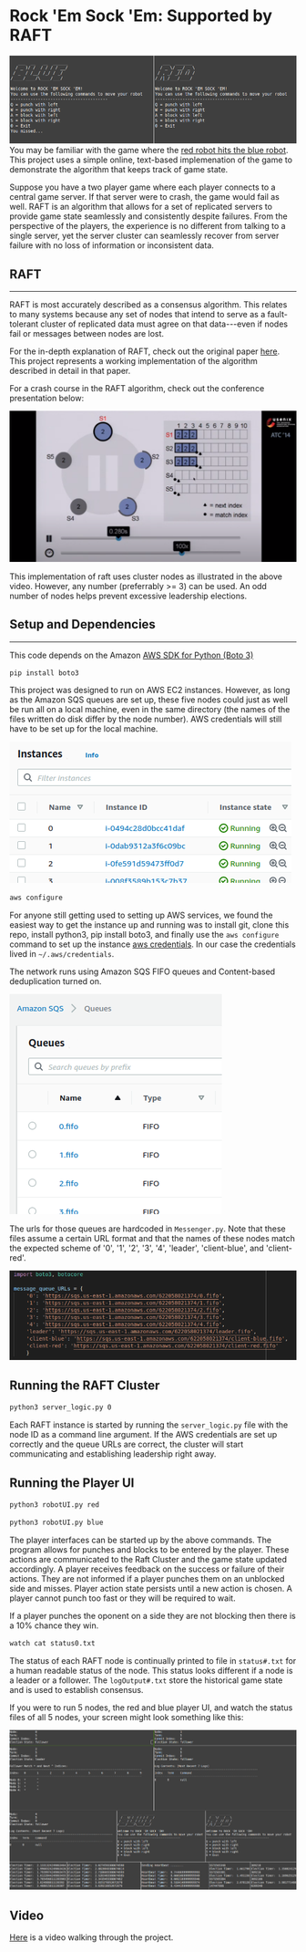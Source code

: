 # Rock 'Em Sock 'Em: Supported by RAFT

![red vs blue](img/redvsblue.png) 
You may be familiar with the game where the [red robot hits the blue robot](https://www.mattelgames.com/en-us/kids/rock-em-sock-em). This project uses a simple online, text-based implemenation of the game to demonstrate the algorithm that keeps track of game state. 

Suppose you have a two player game where each player connects to a central game server. If that server were to crash, the game would fail as well. RAFT is an algorithm that allows for a set of replicated servers to provide game state seamlessly and consistently despite failures. From the perspective of the players, the experience is no different from talking to a single server, yet the server cluster can seamlessly recover from server failure with no loss of information or inconsistent data. 

## RAFT
---
RAFT is most accurately described as a consensus algorithm. This relates to many systems because any set of nodes that intend to serve as a fault-tolerant cluster of replicated data must agree on that data---even if nodes fail or messages between nodes are lost. 

For the in-depth explanation of RAFT, check out the original paper [here](https://raft.github.io/raft.pdf). This project represents a working implementation of the algorithm described in detail in that paper. 

For a crash course in the RAFT algorithm, check out the conference presentation below: 

[![Conference presentation](img/crash_course.png)](https://youtu.be/no5Im1daS-o)

This implementation of raft uses cluster nodes as illustrated in the above video. However, any number (preferrably >= 3) can be used. An odd number of nodes helps prevent excessive leadership elections. 


## Setup and Dependencies
---
This code depends on the Amazon [AWS SDK for Python (Boto 3)](https://aws.amazon.com/sdk-for-python/)
```bash
pip install boto3
```
This project was designed to run on AWS EC2 instances. However, as long as the Amazon SQS queues are set up, these five nodes could just as well be run all on a local machine, even in the same directory (the names of the files written do disk differ by the node number). AWS credentials will still have to be set up for the local machine. 

![ec2](img/ec2.png)

```bash
aws configure
```

For anyone still getting used to setting up AWS services, we found the easiest way to get the instance up and running was to install git, clone this repo, install python3, pip install boto3, and finally use the `aws configure` command to set up the instance [aws credentials](https://docs.aws.amazon.com/sdk-for-java/v1/developer-guide/setup-credentials.html). In our case the credentials lived in `~/.aws/credentials`. 

The network runs using Amazon SQS FIFO queues and Content-based deduplication turned on. 

![sqs queues](img/sqs.png)

The urls for those queues are hardcoded in `Messenger.py`. Note that these files assume a certain URL format and that the names of these nodes match the expected scheme of '0', '1', '2', '3', '4', 'leader', 'client-blue', and 'client-red'. 

![sqs urls](img/message_queues.png)

**Running the RAFT Cluster**
---
```bash
python3 server_logic.py 0
```
Each RAFT instance is started by running the `server_logic.py` file with the node ID as a command line argument. If the AWS credentials are set up correctly and the queue URLs are correct, the cluster will start communicating and establishing leadership right away. 

**Running the Player UI**
---
```bash
python3 robotUI.py red
```
```bash
python3 robotUI.py blue
```
The player interfaces can be started up by the above commands. The program allows for punches and blocks to be entered by the player. These actions are communicated to the Raft Cluster and the game state updated accordingly. A player receives feedback on the success or failure of their actions. They are not informed if a player punches them on an unblocked side and misses. Player action state persists until a new action is chosen. A player cannot punch too fast or they will be required to wait. 

If a player punches the oponent on a side they are not blocking then there is a 10% chance they win. 

```bash
watch cat status0.txt
```
The status of each RAFT node is continually printed to file in `status#.txt` for a human readable status of the node. This status looks different if a node is a leader or a follower. The `logOutput#.txt` store the historical game state and is used to establish consensus. 

If you were to run 5 nodes, the red and blue player UI, and watch the status files of all 5 nodes, your screen might look something like this:

![full demo](img/simpleDemo.gif)

**Video**
---
[Here](https://www.youtube.com/watch?v=VBcIQC6Ze3M) is a video walking through the project. 
